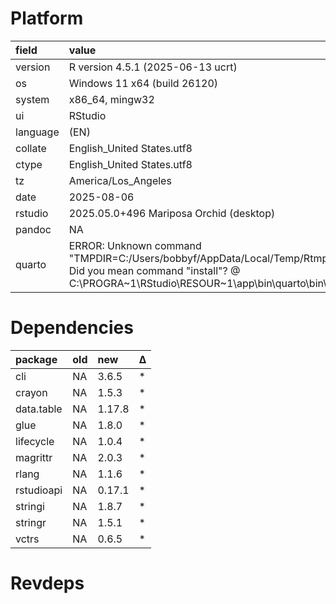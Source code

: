 # Platform

|field    |value                                                                                                                                                                                        |
|:--------|:--------------------------------------------------------------------------------------------------------------------------------------------------------------------------------------------|
|version  |R version 4.5.1 (2025-06-13 ucrt)                                                                                                                                                            |
|os       |Windows 11 x64 (build 26120)                                                                                                                                                                 |
|system   |x86_64, mingw32                                                                                                                                                                              |
|ui       |RStudio                                                                                                                                                                                      |
|language |(EN)                                                                                                                                                                                         |
|collate  |English_United States.utf8                                                                                                                                                                   |
|ctype    |English_United States.utf8                                                                                                                                                                   |
|tz       |America/Los_Angeles                                                                                                                                                                          |
|date     |2025-08-06                                                                                                                                                                                   |
|rstudio  |2025.05.0+496 Mariposa Orchid (desktop)                                                                                                                                                      |
|pandoc   |NA                                                                                                                                                                                           |
|quarto   |ERROR: Unknown command "TMPDIR=C:/Users/bobbyf/AppData/Local/Temp/RtmpWWCC1p/file133d0f4e740d". Did you mean command "install"? @ C:\PROGRA~1\RStudio\RESOUR~1\app\bin\quarto\bin\quarto.exe |

# Dependencies

|package    |old |new    |Δ  |
|:----------|:---|:------|:--|
|cli        |NA  |3.6.5  |*  |
|crayon     |NA  |1.5.3  |*  |
|data.table |NA  |1.17.8 |*  |
|glue       |NA  |1.8.0  |*  |
|lifecycle  |NA  |1.0.4  |*  |
|magrittr   |NA  |2.0.3  |*  |
|rlang      |NA  |1.1.6  |*  |
|rstudioapi |NA  |0.17.1 |*  |
|stringi    |NA  |1.8.7  |*  |
|stringr    |NA  |1.5.1  |*  |
|vctrs      |NA  |0.6.5  |*  |

# Revdeps

